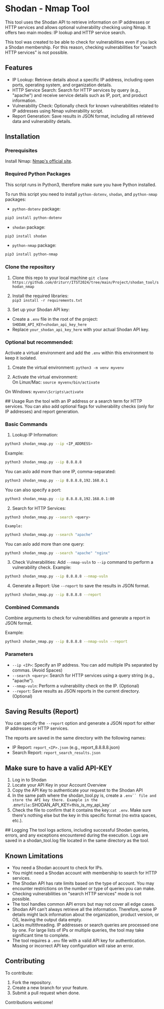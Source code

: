 # Shodan - Nmap Tool
This tool uses the Shodan API to retrieve information on IP addresses or HTTP services and allows optional vulnerability checking using Nmap. It offers two main modes: IP lookup and HTTP service search.

This tool was created to be able to check for vulnerabilities even if you lack a Shodan membership. For this reason, checking vulnerabilities for "search HTTP services" is not possible.

## Features
- IP Lookup: Retrieve details about a specific IP address, including open ports, operating system, and organization details.
- HTTP Service Search: Search for HTTP services by query (e.g., "apache") and receive service details such as IP, port, and product information.
- Vulnerability Check: Optionally check for known vulnerabilities related to IP addresses using Nmap vulnerability script.
- Report Generation: Save results in JSON format, including all retrieved data and vulnerability details.

## Installation
### Prerequisites
Install Nmap: [Nmap's official site](https://nmap.org/download.html).

### Required Python Packages
This script runs in Python3, therefore make sure you have Python installed.

To run this script you need to install `python-dotenv`, `shodan`, and `python-nmap` packages:

- `python-dotenv` package:
```bash
pip3 install python-dotenv
```
- `shodan` package:
```bash
pip3 install shodan
```
- `python-nmap` package:
```bash
pip3 install python-nmap
```

### Clone the repository  
1. Clone this repo to your local machine
`git clone https://github.com/driturr/ITST2024/tree/main/Project/shodan_tool/shodan_nmap`  

2. Install the required libraries:  
`pip3 install -r requirements.txt`

3. Set up your Shodan API key:
- Create a `.env` file in the root of the project:
`SHODAN_API_KEY=shodan_api_key_here`
- Replace `your_shodan_api_key_here` with your actual Shodan API key.

### Optional but recommended:
Activate a virtual environment and add the `.env` within this environment to keep it isolated.

1. Create the virtual environment: 
`python3 -m venv myvenv`

2. Activate the virtual environment:  
On Linux/Mac:
`source myvenv/bin/activate`

On Windows:
`myvenv\Scripts\activate`

## Usage
Run the tool with an IP address or a search term for HTTP services. You can also add optional flags for vulnerability checks (only for IP addresses) and report generation.

### Basic Commands
1. Lookup IP Information:
```bash
python3 shodan_nmap.py --ip <IP_ADDRESS>
```
Example:
```bash
python3 shodan_nmap.py --ip 8.8.8.8
```
You can aslo add more than one IP, comma-separated:
```bash
python3 shodan_nmap.py --ip 8.8.8.8,192.168.0.1
```
You can also specify a port:
```bash
python3 shodan_nmap.py --ip 8.8.8.8,192.168.0.1:80
```

2. Search for HTTP Services:
```bash
python3 shodan_nmap.py --search <query>
```
    Example:
```bash
python3 shodan_nmap.py --search "apache"
```
You can aslo add more than one query:
```bash
python3 shodan_nmap.py --search "apache" "nginx"
```

3. Check Vulnerabilities: Add `--nmap-vuln` to `--ip` command to perform a vulnerability check.
Example:
```bash
python3 shodan_nmap.py --ip 8.8.8.8 --nmap-vuln
```
4. Generate a Report: Use `--report` to save the results in JSON format.
```bash
python3 shodan_nmap.py --ip 8.8.8.8 --report
```

### Combined Commands
Combine arguments to check for vulnerabilities and generate a report  in JSON format.

Example:
```bash
python3 shodan_nmap.py --ip 8.8.8.8 --nmap-vuln --report
```

### Parameters
- `--ip <IP>`: Specify an IP address. You can add multiple IPs separated by commas. (Avoid Spaces)
- `--search <query>`: Search for HTTP services using a query string (e.g., "apache").
- `--nmap-vuln`: Perform a vulnerability check on the IP. (Optional)
- `--report`: Save results as JSON reports in the current directory. (Optional)

## Saving Results (Report)
You can specify the `--report` option and generate a JSON report for either IP addresses or HTTP services.

The reports are saved in the same directory with the following names:

- IP Report: `report_<IP>.json` (e.g., report_8.8.8.8.json)
- Search Report: `report_search_results.json`

## Make sure to have a valid API-KEY
1. Log in to Shodan
2. Locate your API Key in your Account Overview
3. Copy the API Key to authenticate your request to the Shodan API
4. In the same path where the shodan_tool.py is, create a `.env`` file and store the API key there. Example in the `.env` file: `SHODAN_API_KEY=this_is_my_api_key`
5. Check the file to confirm that it contains the key:`cat .env`. Make sure there's nothing else but the key in this specific format (no extra spaces, etc.).

## Logging
The tool logs actions, including successful Shodan queries, errors, and any exceptions encountered during the execution. Logs are saved in a shodan_tool.log file located in the same directory as the tool.

## Known Limitations
- You need a Shodan account to check for IPs.
- You might need a Shodan account with membership to search for HTTP services.
- The Shodan API has rate limits based on the type of account. You may encounter restrictions on the number or type of queries you can make.
- Checking vulnerabilities on "search HTTP services" mode is not possible.
- The tool handles common API errors but may not cover all edge cases.
- Shodan API can't always retrieve all the information. Therefore, some IP details might lack information about the organization, product version, or OS, leaving the output data empty.
- Lacks multithreading. IP addresses or search queries are processed one by one. For large lists of IPs or multiple queries, the tool may take significant time to complete.
- The tool requires a `.env` file with a valid API key for authentication. Missing or incorrect API key configuration will raise an error.

## Contributing
To contribute:

1. Fork the repository.
2. Create a new branch for your feature.
3. Submit a pull request when done.

Contributions welcome!